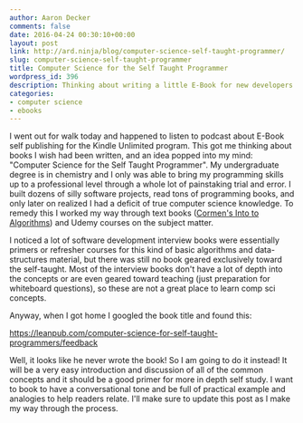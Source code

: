 ```yaml
---
author: Aaron Decker
comments: false
date: 2016-04-24 00:30:10+00:00
layout: post
link: http://ard.ninja/blog/computer-science-self-taught-programmer/
slug: computer-science-self-taught-programmer
title: Computer Science for the Self Taught Programmer
wordpress_id: 396
description: Thinking about writing a little E-Book for new developers.
categories:
- computer science
- ebooks
---
```


I went out for walk today and happened to listen to podcast about E-Book self publishing for the Kindle Unlimited program. This got me thinking about books I wish had been written, and an idea popped into my mind: "Computer Science for the Self Taught Programmer". My undergraduate degree is in chemistry and I only was able to bring my programming skills up to a professional level through a whole lot of painstaking trial and error. I built dozens of silly software projects, read tons of programming books, and only later on realized I had a deficit of true computer science knowledge. To remedy this I worked my way through text books ([Cormen's Into to Algorithms](http://amzn.to/23RlBhv)) and Udemy courses on the subject matter.

I noticed a lot of software development interview books were essentially primers or refresher courses for this kind of basic algorithms and data-structures material, but there was still no book geared exclusively toward the self-taught. Most of the interview books don't have a lot of depth into the concepts or are even geared toward teaching (just preparation for whiteboard questions), so these are not a great place to learn comp sci concepts.

Anyway, when I got home I googled the book title and found this:

https://leanpub.com/computer-science-for-self-taught-programmers/feedback

Well, it looks like he never wrote the book! So I am going to do it instead! It will be a very easy introduction and discussion of all of the common concepts and it should be a good primer for more in depth self study. I want to book to have a conversational tone and be full of practical example and analogies to help readers relate. I'll make sure to update this post as I make my way through the process.
